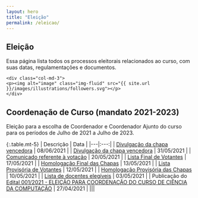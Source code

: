 ```yaml
---
layout: hero
title: "Eleição"
permalink: /eleicao/
---
```


<div class="row align-items-center pt-2 pt-lg-5 mb-5">
    <div class="col-md-9">
    <h2>Eleição</h2>
    <p class="lead">Essa página lista todos os processos eleitorais relacionados ao curso, com suas datas, regulamentações e documentos.</p>
    </div>

    <div class="col-md-3">
    <p><img alt="image" class="img-fluid" src="{{ site.url }}/images/illustrations/followers.svg"></p>
    </div>
</div>


## Coordenação de Curso (mandato 2021-2023)

Eleição para a escolha de Coordenador e Coordenador Ajunto do curso para os períodos de Julho de 2021 a Julho de 2023.

{:.table.mt-5}
| Descrição  | Data  |
|---|:---:|
| [Divulgação da chapa vencedora](https://cdn.uffs.cc/computacao.ch/editais/CCCC-CH-001-2021/edital-CCCC-CH-001-2021-convocação-eleicao-colegiado.pdf) | 08/06/2021  |
| [Divulgação da chapa vencedora](https://cdn.uffs.cc/computacao.ch/editais/CCCC-CH-001-2021/edital-CCCC-CH-001-2021-divulgacao-chapa-vencedora.pdf) | 31/05/2021  |
| [Comunicado referente à votação](https://cdn.uffs.cc/computacao.ch/editais/CCCC-CH-001-2021/edital-CCCC-CH-001-2021-comunicado-votacao.pdf) | 20/05/2021  |
| [Lista Final de Votantes](https://cdn.uffs.cc/computacao.ch/editais/CCCC-CH-001-2021/edital-CCCC-CH-001-2021-lista-final-votantes.pdf) | 17/05/2021  |
| [Homologação Final das Chapas](https://cdn.uffs.cc/computacao.ch/editais/CCCC-CH-001-2021/edital-CCCC-CH-001-2021-homologacao-final-chapas.pdf) | 13/05/2021  |
| [Lista Provisória de Votantes](https://cdn.uffs.cc/computacao.ch/editais/CCCC-CH-001-2021/edital-CCCC-CH-001-2021-lista-provisoria-votantes.pdf) | 12/05/2021  |
| [Homologação Provisória das Chapas](https://cdn.uffs.cc/computacao.ch/editais/CCCC-CH-001-2021/edital-CCCC-CH-001-2021-homologacao-provisoria-chapas.pdf) | 10/05/2021  |
| [Lista de docentes elegíveis](https://cdn.uffs.cc/computacao.ch/editais/CCCC-CH-001-2021/edital-CCCC-CH-001-2021-docentes-elegiveis.pdf) | 03/05/2021  |
| Publicação do [Edital 001/2021 - ELEIÇÃO PARA COORDENAÇÃO DO CURSO DE CIÊNCIA DA COMPUTAÇÃO](https://cdn.uffs.cc/computacao.ch/editais/CCCC-CH-001-2021/edital-CCCC-CH-001-2021.pdf) | 27/04/2021  |
|||
